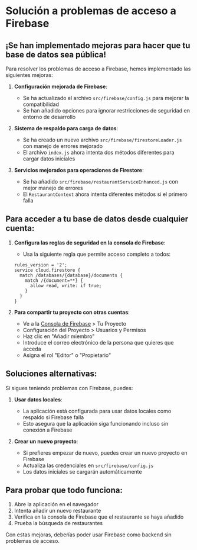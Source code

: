 # Solución a problemas de acceso a Firebase

## ¡Se han implementado mejoras para hacer que tu base de datos sea pública!

Para resolver los problemas de acceso a Firebase, hemos implementado las siguientes mejoras:

1. **Configuración mejorada de Firebase**:
   - Se ha actualizado el archivo `src/firebase/config.js` para mejorar la compatibilidad
   - Se han añadido opciones para ignorar restricciones de seguridad en entorno de desarrollo

2. **Sistema de respaldo para carga de datos**:
   - Se ha creado un nuevo archivo `src/firebase/firestoreLoader.js` con manejo de errores mejorado
   - El archivo `index.js` ahora intenta dos métodos diferentes para cargar datos iniciales

3. **Servicios mejorados para operaciones de Firestore**:
   - Se ha añadido `src/firebase/restaurantServiceEnhanced.js` con mejor manejo de errores
   - El `RestaurantContext` ahora intenta diferentes métodos si el primero falla

## Para acceder a tu base de datos desde cualquier cuenta:

1. **Configura las reglas de seguridad en la consola de Firebase**:
   - Usa la siguiente regla que permite acceso completo a todos:
   ```
   rules_version = '2';
   service cloud.firestore {
     match /databases/{database}/documents {
       match /{document=**} {
         allow read, write: if true;
       }
     }
   }
   ```

2. **Para compartir tu proyecto con otras cuentas**:
   - Ve a la [Consola de Firebase](https://console.firebase.google.com/) > Tu Proyecto
   - Configuración del Proyecto > Usuarios y Permisos
   - Haz clic en "Añadir miembro"
   - Introduce el correo electrónico de la persona que quieres que acceda
   - Asigna el rol "Editor" o "Propietario"

## Soluciones alternativas:

Si sigues teniendo problemas con Firebase, puedes:

1. **Usar datos locales**:
   - La aplicación está configurada para usar datos locales como respaldo si Firebase falla
   - Esto asegura que la aplicación siga funcionando incluso sin conexión a Firebase

2. **Crear un nuevo proyecto**:
   - Si prefieres empezar de nuevo, puedes crear un nuevo proyecto en Firebase
   - Actualiza las credenciales en `src/firebase/config.js`
   - Los datos iniciales se cargarán automáticamente

## Para probar que todo funciona:

1. Abre la aplicación en el navegador
2. Intenta añadir un nuevo restaurante
3. Verifica en la consola de Firebase que el restaurante se haya añadido
4. Prueba la búsqueda de restaurantes

Con estas mejoras, deberías poder usar Firebase como backend sin problemas de acceso.
